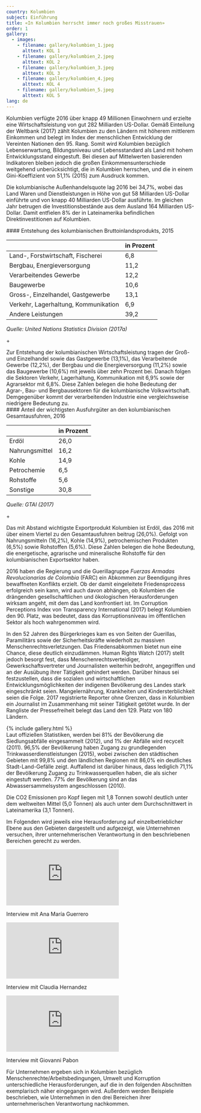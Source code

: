 ```yaml
---
country: Kolumbien
subject: Einführung
title: «In Kolumbien herrscht immer noch großes Misstrauen»
order: 1
gallery:
  - images:
    - filename: gallery/kolumbien_1.jpeg
      alttext: KOL 1
    - filename: gallery/kolumbien_2.jpeg
      alttext: KOL 2
    - filename: gallery/kolumbien_3.jpeg
      alttext: KOL 3
    - filename: gallery/kolumbien_4.jpeg
      alttext: KOL 4
    - filename: gallery/kolumbien_5.jpeg
      alttext: KOL 5
lang: de
---
```


<!-- Text mit Sidestory rechts -->
<div class="has-sidestories-right grid" markdown="1">

<div class="content" markdown="1">
Kolumbien verfügte 2016 über knapp 49 Millionen Einwohnern und erzielte eine Wirtschaftsleistung von gut 282 Milliarden US-Dollar. Gemäß Einteilung der Weltbank (2017) zählt Kolumbien zu den Ländern mit höherem mittlerem Einkommen und belegt im Index der menschlichen Entwicklung der Vereinten Nationen den 95. Rang. Somit wird Kolumbien bezüglich Lebenserwartung, Bildungsniveau und Lebensstandard als Land mit hohem Entwicklungsstand eingestuft. Bei diesen auf Mittelwerten basierenden Indikatoren bleiben jedoch die großen Einkommensunterschiede weitgehend unberücksichtigt, die in Kolumbien herrschen, und die in einem Gini-Koeffizient von 51,1% (2015) zum Ausdruck kommen.

Die kolumbianische Außenhandelsquote lag 2016 bei 34,7%, wobei das Land Waren und Dienstleistungen in Höhe von gut 58 Milliarden US-Dollar einführte und von knapp 40 Milliarden US-Dollar ausführte. Im gleichen Jahr betrugen die Investitionsbestände aus dem Ausland 164 Milliarden US-Dollar. Damit entfielen 8% der in Lateinamerika befindlichen Direktinvestitionen auf Kolumbien.
</div>

<div class="sidestory sidestory-right" markdown="1">
#### Entstehung des kolumbianischen Bruttoinlandsprodukts, 2015

 &nbsp; | in Prozent
 --- | ---
 Land-, Forstwirtschaft, Fischerei | 6,8
 Bergbau, Energieversorgung | 11,2
 Verarbeitendes Gewerbe | 12,2
 Baugewerbe | 10,6
 Gross-, Einzelhandel, Gastgewerbe | 13,1
 Verkehr, Lagerhaltung, Kommunikation | 6,9
 Andere Leistungen | 39,2

_Quelle: United Nations Statistics Division (2017a)_
<p class="sidestory-toggle"><span>+</span></p>
</div>

<div class="overlay sidestory-right-content content">
<div class="ss-content" markdown="1">
Zur Entstehung der kolumbianischen Wirtschaftsleistung tragen der Groß- und Einzelhandel sowie das Gastgewerbe (13,1%), das Verarbeitende Gewerbe (12,2%), der Bergbau und die Energieversorgung (11,2%) sowie das Baugewerbe (10,6%) mit jeweils über zehn Prozent bei. Danach folgen die Sektoren Verkehr, Lagerhaltung, Kommunikation mit 6,9% sowie der Agrarsektor mit 6,8%. Diese Zahlen belegen die hohe Bedeutung der Agrar-, Bau- und Bergbausektoren für die kolumbianische Volkswirtschaft. Demgegenüber kommt der verarbeitenden Industrie eine vergleichsweise niedrigere Bedeutung zu.
</div>
</div>

</div>


<!-- Text mit Sidestory links -->
<div class="has-sidestories-left grid" markdown="1">

<div class="sidestory sidestory-left" markdown="1">
#### Anteil der wichtigsten Ausfuhrgüter an den kolumbianischen Gesamtausfuhren, 2016

 &nbsp; | in Prozent
--- | ---
Erdöl | 26,0
Nahrungsmittel | 16,2
Kohle | 14,9
Petrochemie | 6,5
Rohstoffe | 5,6
Sonstige | 30,8

_Quelle: GTAI (2017)_

<p class="sidestory-toggle"><span>+</span></p>
</div>

<div class="overlay sidestory-left-content content">
<div class="ss-content" markdown="1">
Das mit Abstand wichtigste Exportprodukt Kolumbien ist Erdöl, das 2016 mit über einem Viertel zu den Gesamtausfuhren beitrug (26,0%). Gefolgt von Nahrungsmitteln (16,2%), Kohle (14,9%), petrochemischen Produkten (6,5%) sowie Rohstoffen (5,6%). Diese Zahlen belegen die hohe Bedeutung, die energetische, agrarische und mineralische Rohstoffe für den kolumbianischen Exportsektor haben.
</div>
</div>

<div class="content" markdown="1">

2016 haben die Regierung und die Guerillagruppe _Fuerzas Armadas Revolucionarias de Colombia_ (FARC) ein Abkommen zur Beendigung ihres bewaffneten Konflikts erzielt. Ob der damit eingeleitete Friedensprozess erfolgreich sein kann, wird auch davon abhängen, ob Kolumbien die drängenden gesellschaftlichen und ökologischen Herausforderungen wirksam angeht, mit dem das Land konfrontiert ist. Im Corruption Perceptions Index von Transparency International (2017) belegt Kolumbien den 90. Platz, was bedeutet, dass das Korruptionsniveau im öffentlichen Sektor als hoch wahrgenommen wird.

In den 52 Jahren des Bürgerkrieges kam es von Seiten der Guerillas, Paramilitärs sowie der Sicherheitskräfte wiederholt zu massiven Menschenrechtsverletzungen. Das Friedensabkommen bietet nun eine Chance, diese deutlich einzudämmen. Human Rights Watch (2017) stellt jedoch besorgt fest, dass Menschenrechtsverteidiger, Gewerkschaftsvertreter und Journalisten weiterhin bedroht, angegriffen und an der Ausübung ihrer Tätigkeit gehindert werden. Darüber hinaus sei festzustellen, dass die sozialen und wirtschaftlichen Entwicklungsmöglichkeiten der indigenen Bevölkerung des Landes stark eingeschränkt seien. Mangelernährung, Krankheiten und Kindersterblichkeit seien die Folge. 2017 registrierte Reporter ohne Grenzen, dass in Kolumbien ein Journalist im Zusammenhang mit seiner Tätigkeit getötet wurde. In der Rangliste der Pressefreiheit belegt das Land den 129. Platz von 180 Ländern.
</div>

</div>


<div class="media-wrapper">
{% include gallery.html %}
</div>

<div class="content" markdown="1">
Laut offiziellen Statistiken, werden bei 81% der Bevölkerung die Siedlungsabfälle eingesammelt (2012), und 1% der Abfälle wird recycelt (2011). 96,5% der Bevölkerung haben Zugang zu grundlegenden Trinkwasserdienstleistungen (2015), wobei zwischen den städtischen Gebieten mit 99,8% und den ländlichen Regionen mit 86,0% ein deutliches Stadt-Land-Gefälle zeigt. Auffallend ist darüber hinaus, dass lediglich 71,1% der Bevölkerung Zugang zu Trinkwasserquellen haben, die als sicher eingestuft werden. 77% der Bevölkerung sind an das Abwassersammelsystem angeschlossen (2010).

Die CO2 Emissionen pro Kopf liegen mit 1,8 Tonnen sowohl deutlich unter dem weltweiten Mittel (5,0 Tonnen) als auch unter dem Durchschnittwert in Lateinamerika (3,1 Tonnen).

Im Folgenden wird jeweils eine Herausforderung auf einzelbetrieblicher Ebene aus den Gebieten dargestellt und aufgezeigt, wie Unternehmen versuchen, ihrer unternehmerischen Verantwortung in den beschriebenen Bereichen gerecht zu werden.
</div>

<div class="media-wrapper country-videos">
	<div class="country-video">
		<iframe src="https://tube.switch.ch/embed/8af9d2ac" frameborder="0" webkitallowfullscreen mozallowfullscreen allowfullscreen></iframe>
		<p>Interview mit Ana María Guerrero</p>
	</div>
	<div class="country-video">
		<iframe src="https://tube.switch.ch/embed/e704c3a7" frameborder="0" webkitallowfullscreen mozallowfullscreen allowfullscreen></iframe>
		<p>Interview mit Claudia Hernandez</p>
	</div>
	<div class="country-video">
		<iframe src="https://tube.switch.ch/embed/fbc5e561" frameborder="0" webkitallowfullscreen mozallowfullscreen allowfullscreen></iframe>
		<p>Interview mit Giovanni Pabon</p>
	</div>
</div>

<div class="content" markdown="1">
Für Unternehmen ergeben sich in Kolumbien bezüglich Menschenrechte/Arbeitsbedingungen, Umwelt und Korruption unterschiedliche Herausforderungen, auf die in den folgenden Abschnitten exemplarisch näher eingegangen wird. Außerdem werden Beispiele beschrieben, wie Unternehmen in den drei Bereichen ihrer unternehmerischen Verantwortung nachkommen.
</div>
